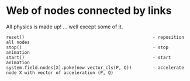 # Web of nodes connected by links
All physics is made up! ... well except some of it.

```
reset()                                                 - reposition all nodes
stop()                                                  - stop animation
start()                                                 - start animation
system.field.nodes[X].poke(new vector_cls(P, Q))        - accelerate node X with vector of acceleration (P, Q)
```
